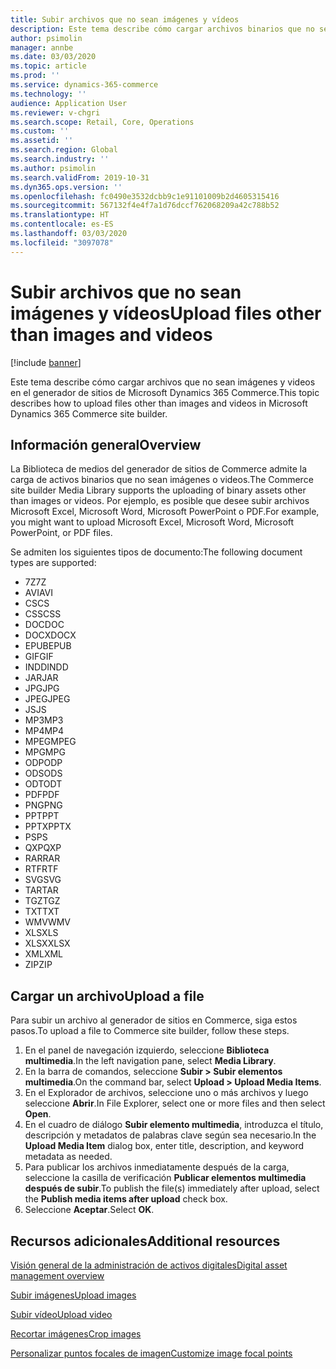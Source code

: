```yaml
---
title: Subir archivos que no sean imágenes y vídeos
description: Este tema describe cómo cargar archivos binarios que no sean imágenes y vídeos en el generador de sitios de Microsoft Dynamics 365 Commerce.
author: psimolin
manager: annbe
ms.date: 03/03/2020
ms.topic: article
ms.prod: ''
ms.service: dynamics-365-commerce
ms.technology: ''
audience: Application User
ms.reviewer: v-chgri
ms.search.scope: Retail, Core, Operations
ms.custom: ''
ms.assetid: ''
ms.search.region: Global
ms.search.industry: ''
ms.author: psimolin
ms.search.validFrom: 2019-10-31
ms.dyn365.ops.version: ''
ms.openlocfilehash: fc0490e3532dcbb9c1e91101009b2d4605315416
ms.sourcegitcommit: 567132f4e4f7a1d76dccf762068209a42c788b52
ms.translationtype: HT
ms.contentlocale: es-ES
ms.lasthandoff: 03/03/2020
ms.locfileid: "3097078"
---
```

# <a name="upload-files-other-than-images-and-videos"></a><span data-ttu-id="50661-103">Subir archivos que no sean imágenes y vídeos</span><span class="sxs-lookup"><span data-stu-id="50661-103">Upload files other than images and videos</span></span>

[!include [banner](includes/banner.md)]

<span data-ttu-id="50661-104">Este tema describe cómo cargar archivos que no sean imágenes y videos en el generador de sitios de Microsoft Dynamics 365 Commerce.</span><span class="sxs-lookup"><span data-stu-id="50661-104">This topic describes how to upload files other than images and videos in Microsoft Dynamics 365 Commerce site builder.</span></span>

## <a name="overview"></a><span data-ttu-id="50661-105">Información general</span><span class="sxs-lookup"><span data-stu-id="50661-105">Overview</span></span>

<span data-ttu-id="50661-106">La Biblioteca de medios del generador de sitios de Commerce admite la carga de activos binarios que no sean imágenes o videos.</span><span class="sxs-lookup"><span data-stu-id="50661-106">The Commerce site builder Media Library supports the uploading of binary assets other than images or videos.</span></span> <span data-ttu-id="50661-107">Por ejemplo, es posible que desee subir archivos Microsoft Excel, Microsoft Word, Microsoft PowerPoint o PDF.</span><span class="sxs-lookup"><span data-stu-id="50661-107">For example, you might want to upload Microsoft Excel, Microsoft Word, Microsoft PowerPoint, or PDF files.</span></span>

<span data-ttu-id="50661-108">Se admiten los siguientes tipos de documento:</span><span class="sxs-lookup"><span data-stu-id="50661-108">The following document types are supported:</span></span>
- <span data-ttu-id="50661-109">7Z</span><span class="sxs-lookup"><span data-stu-id="50661-109">7Z</span></span>
- <span data-ttu-id="50661-110">AVI</span><span class="sxs-lookup"><span data-stu-id="50661-110">AVI</span></span>
- <span data-ttu-id="50661-111">CS</span><span class="sxs-lookup"><span data-stu-id="50661-111">CS</span></span>
- <span data-ttu-id="50661-112">CSS</span><span class="sxs-lookup"><span data-stu-id="50661-112">CSS</span></span>
- <span data-ttu-id="50661-113">DOC</span><span class="sxs-lookup"><span data-stu-id="50661-113">DOC</span></span>
- <span data-ttu-id="50661-114">DOCX</span><span class="sxs-lookup"><span data-stu-id="50661-114">DOCX</span></span>
- <span data-ttu-id="50661-115">EPUB</span><span class="sxs-lookup"><span data-stu-id="50661-115">EPUB</span></span>
- <span data-ttu-id="50661-116">GIF</span><span class="sxs-lookup"><span data-stu-id="50661-116">GIF</span></span>
- <span data-ttu-id="50661-117">INDD</span><span class="sxs-lookup"><span data-stu-id="50661-117">INDD</span></span>
- <span data-ttu-id="50661-118">JAR</span><span class="sxs-lookup"><span data-stu-id="50661-118">JAR</span></span>
- <span data-ttu-id="50661-119">JPG</span><span class="sxs-lookup"><span data-stu-id="50661-119">JPG</span></span>
- <span data-ttu-id="50661-120">JPEG</span><span class="sxs-lookup"><span data-stu-id="50661-120">JPEG</span></span>
- <span data-ttu-id="50661-121">JS</span><span class="sxs-lookup"><span data-stu-id="50661-121">JS</span></span>
- <span data-ttu-id="50661-122">MP3</span><span class="sxs-lookup"><span data-stu-id="50661-122">MP3</span></span>
- <span data-ttu-id="50661-123">MP4</span><span class="sxs-lookup"><span data-stu-id="50661-123">MP4</span></span>
- <span data-ttu-id="50661-124">MPEG</span><span class="sxs-lookup"><span data-stu-id="50661-124">MPEG</span></span>
- <span data-ttu-id="50661-125">MPG</span><span class="sxs-lookup"><span data-stu-id="50661-125">MPG</span></span>
- <span data-ttu-id="50661-126">ODP</span><span class="sxs-lookup"><span data-stu-id="50661-126">ODP</span></span>
- <span data-ttu-id="50661-127">ODS</span><span class="sxs-lookup"><span data-stu-id="50661-127">ODS</span></span>
- <span data-ttu-id="50661-128">ODT</span><span class="sxs-lookup"><span data-stu-id="50661-128">ODT</span></span>
- <span data-ttu-id="50661-129">PDF</span><span class="sxs-lookup"><span data-stu-id="50661-129">PDF</span></span>
- <span data-ttu-id="50661-130">PNG</span><span class="sxs-lookup"><span data-stu-id="50661-130">PNG</span></span>
- <span data-ttu-id="50661-131">PPT</span><span class="sxs-lookup"><span data-stu-id="50661-131">PPT</span></span>
- <span data-ttu-id="50661-132">PPTX</span><span class="sxs-lookup"><span data-stu-id="50661-132">PPTX</span></span>
- <span data-ttu-id="50661-133">PS</span><span class="sxs-lookup"><span data-stu-id="50661-133">PS</span></span>
- <span data-ttu-id="50661-134">QXP</span><span class="sxs-lookup"><span data-stu-id="50661-134">QXP</span></span>
- <span data-ttu-id="50661-135">RAR</span><span class="sxs-lookup"><span data-stu-id="50661-135">RAR</span></span>
- <span data-ttu-id="50661-136">RTF</span><span class="sxs-lookup"><span data-stu-id="50661-136">RTF</span></span>
- <span data-ttu-id="50661-137">SVG</span><span class="sxs-lookup"><span data-stu-id="50661-137">SVG</span></span>
- <span data-ttu-id="50661-138">TAR</span><span class="sxs-lookup"><span data-stu-id="50661-138">TAR</span></span>
- <span data-ttu-id="50661-139">TGZ</span><span class="sxs-lookup"><span data-stu-id="50661-139">TGZ</span></span>
- <span data-ttu-id="50661-140">TXT</span><span class="sxs-lookup"><span data-stu-id="50661-140">TXT</span></span>
- <span data-ttu-id="50661-141">WMV</span><span class="sxs-lookup"><span data-stu-id="50661-141">WMV</span></span>
- <span data-ttu-id="50661-142">XLS</span><span class="sxs-lookup"><span data-stu-id="50661-142">XLS</span></span>
- <span data-ttu-id="50661-143">XLSX</span><span class="sxs-lookup"><span data-stu-id="50661-143">XLSX</span></span>
- <span data-ttu-id="50661-144">XML</span><span class="sxs-lookup"><span data-stu-id="50661-144">XML</span></span>
- <span data-ttu-id="50661-145">ZIP</span><span class="sxs-lookup"><span data-stu-id="50661-145">ZIP</span></span>

## <a name="upload-a-file"></a><span data-ttu-id="50661-146">Cargar un archivo</span><span class="sxs-lookup"><span data-stu-id="50661-146">Upload a file</span></span>

<span data-ttu-id="50661-147">Para subir un archivo al generador de sitios en Commerce, siga estos pasos.</span><span class="sxs-lookup"><span data-stu-id="50661-147">To upload a file to Commerce site builder, follow these steps.</span></span>

1. <span data-ttu-id="50661-148">En el panel de navegación izquierdo, seleccione **Biblioteca multimedia**.</span><span class="sxs-lookup"><span data-stu-id="50661-148">In the left navigation pane, select **Media Library**.</span></span>
1. <span data-ttu-id="50661-149">En la barra de comandos, seleccione **Subir \> Subir elementos multimedia**.</span><span class="sxs-lookup"><span data-stu-id="50661-149">On the command bar, select **Upload \> Upload Media Items**.</span></span>
1. <span data-ttu-id="50661-150">En el Explorador de archivos, seleccione uno o más archivos y luego seleccione **Abrir**.</span><span class="sxs-lookup"><span data-stu-id="50661-150">In File Explorer, select one or more files and then select **Open**.</span></span>
1. <span data-ttu-id="50661-151">En el cuadro de diálogo **Subir elemento multimedia**, introduzca el título, descripción y metadatos de palabras clave según sea necesario.</span><span class="sxs-lookup"><span data-stu-id="50661-151">In the **Upload Media Item** dialog box, enter title, description, and keyword metadata as needed.</span></span>
1. <span data-ttu-id="50661-152">Para publicar los archivos inmediatamente después de la carga, seleccione la casilla de verificación **Publicar elementos multimedia después de subir**.</span><span class="sxs-lookup"><span data-stu-id="50661-152">To publish the file(s) immediately after upload, select the **Publish media items after upload** check box.</span></span>
1. <span data-ttu-id="50661-153">Seleccione **Aceptar**.</span><span class="sxs-lookup"><span data-stu-id="50661-153">Select **OK**.</span></span>

## <a name="additional-resources"></a><span data-ttu-id="50661-154">Recursos adicionales</span><span class="sxs-lookup"><span data-stu-id="50661-154">Additional resources</span></span>

[<span data-ttu-id="50661-155">Visión general de la administración de activos digitales</span><span class="sxs-lookup"><span data-stu-id="50661-155">Digital asset management overview</span></span>](dam-overview.md)

[<span data-ttu-id="50661-156">Subir imágenes</span><span class="sxs-lookup"><span data-stu-id="50661-156">Upload images</span></span>](dam-upload-images.md)

[<span data-ttu-id="50661-157">Subir vídeo</span><span class="sxs-lookup"><span data-stu-id="50661-157">Upload video</span></span>](dam-upload-video.md)

[<span data-ttu-id="50661-158">Recortar imágenes</span><span class="sxs-lookup"><span data-stu-id="50661-158">Crop images</span></span>](dam-crop-images.md)

[<span data-ttu-id="50661-159">Personalizar puntos focales de imagen</span><span class="sxs-lookup"><span data-stu-id="50661-159">Customize image focal points</span></span>](dam-custom-focal-point.md)
